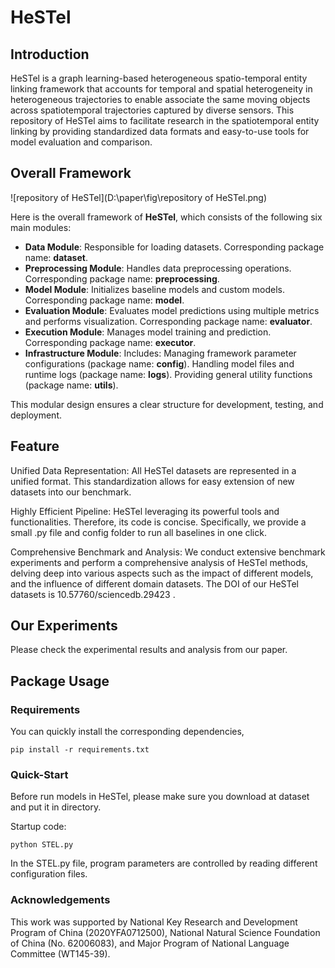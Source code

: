 # HeSTel

## Introduction

HeSTel is a graph learning-based heterogeneous spatio-temporal entity linking framework that accounts for temporal and spatial heterogeneity in heterogeneous trajectories to enable associate the same moving objects across spatiotemporal trajectories captured by diverse sensors. This repository of HeSTel aims to facilitate research in the spatiotemporal entity linking by providing standardized data formats and easy-to-use tools for model evaluation and comparison.

## Overall Framework

![repository of HeSTel](D:\paper\fig\repository of HeSTel.png)

Here is the overall framework of **HeSTel**, which consists of the following six main modules: 

- **Data Module**: Responsible for loading datasets. Corresponding package name: **dataset**.
- **Preprocessing Module**: Handles data preprocessing operations. Corresponding package name: **preprocessing**.
- **Model Module**: Initializes baseline models and custom models. Corresponding package name: **model**.
- **Evaluation Module**: Evaluates model predictions using multiple metrics and performs visualization. Corresponding package name: **evaluator**.
- **Execution Module**: Manages model training and prediction. Corresponding package name: **executor**.
- **Infrastructure Module**: Includes: Managing framework parameter configurations (package name: **config**). Handling model files and runtime logs (package name: **logs**). Providing general utility functions (package name: **utils**).

This modular design ensures a clear structure for development, testing, and deployment.

## Feature

Unified Data Representation: All HeSTel datasets are represented in a unified format. This standardization allows for easy extension of new datasets into our benchmark.

Highly Efficient Pipeline: HeSTel leveraging its powerful tools and functionalities. Therefore, its code is concise. Specifically, we provide a small .py file and config folder to run all baselines in one click.

Comprehensive Benchmark and Analysis: We conduct extensive benchmark experiments and perform a comprehensive analysis of HeSTel  methods, delving deep into various aspects such as the impact of different models, and the influence of different domain datasets. The DOI of our HeSTel datasets is 10.57760/sciencedb.29423 .

## Our Experiments 

Please check the experimental results and analysis from our paper.

## Package Usage

### Requirements

You can quickly install the corresponding dependencies,

```
pip install -r requirements.txt
```

### Quick-Start

Before run models in HeSTel, please make sure you download at dataset and put it in directory.

Startup code:

```shell
python STEL.py
```

In the STEL.py file, program parameters are controlled by reading different configuration files.

### Acknowledgements

This work was supported by National Key Research and Development Program of China (2020YFA0712500), National Natural Science Foundation of China (No. 62006083), and Major Program of National Language Committee (WT145-39).
